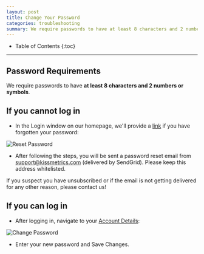 ```yaml
---
layout: post
title: Change Your Password
categories: troubleshooting
summary: We require passwords to have at least 8 characters and 2 numbers/symbols.
---
```

* Table of Contents
{:toc}
* * *

## Password Requirements

We require passwords to have **at least 8 characters and 2 numbers or symbols**.

## If you cannot log in

* In the Login window on our homepage, we'll provide a [link][forgot-pw] if you have forgotten your password:

![Reset Password][reset-ss]

* After following the steps, you will be sent a password reset email from support@kissmetrics.com (delivered by SendGrid). Please keep this address whitelisted.

If you suspect you have unsubscribed or if the email is not getting delivered for any other reason, please contact us!

## If you can log in

* After logging in, navigate to your [Account Details][edit-account]:

![Change Password][change-ss]

* Enter your new password and Save Changes.

[forgot-pw]: https://app.kissmetrics.com/forgot_password
[edit-account]: https://app.kissmetrics.com/account.edit
[change-ss]: https://s3.amazonaws.com/kissmetrics-support-files/assets/troubleshooting/change-password/pwchange.png
[reset-ss]: https://s3.amazonaws.com/kissmetrics-support-files/assets/troubleshooting/change-password/pwreset.png